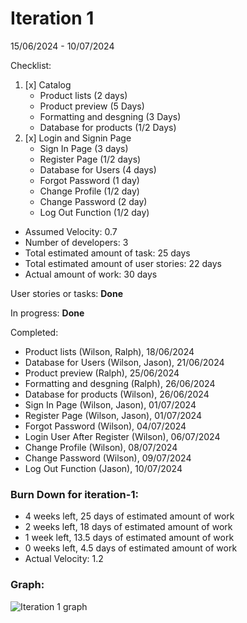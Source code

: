 # Iteration 1
15/06/2024 - 10/07/2024

Checklist: 
1. [x] Catalog
    - Product lists (2 days)
    - Product preview (5 Days)
    - Formatting and desgning (3 Days)
    - Database for products (1/2 Days)
2. [x] Login and Signin Page
      - Sign In Page (3 days)
      - Register Page (1/2 days)
      - Database for Users (4 days)
      - Forgot Password (1 day)
      - Change Profile (1/2 day)
      - Change Password (2 day)
      - Log Out Function (1/2 day)

* Assumed Velocity: 0.7
* Number of developers: 3
* Total estimated amount of task: 25 days
* Total estimated amount of user stories: 22 days
* Actual amount of work: 30 days

User stories or tasks: **Done**

In progress: **Done**

Completed:
* Product lists (Wilson, Ralph), 18/06/2024
* Database for Users (Wilson, Jason), 21/06/2024
* Product preview (Ralph), 25/06/2024
* Formatting and desgning (Ralph), 26/06/2024
* Database for products (Wilson), 26/06/2024
* Sign In Page (Wilson, Jason), 01/07/2024
* Register Page (Wilson, Jason), 01/07/2024
* Forgot Password (Wilson), 04/07/2024
* Login User After Register (Wilson), 06/07/2024
* Change Profile (Wilson), 08/07/2024
* Change Password (Wilson), 09/07/2024
* Log Out Function (Jason), 10/07/2024

### Burn Down for iteration-1:
* 4 weeks left, 25 days of estimated amount of work
* 2 weeks left, 18 days of estimated amount of work
* 1 week left, 13.5 days of estimated amount of work
* 0 weeks left, 4.5 days of estimated amount of work
* Actual Velocity: 1.2

### Graph:
![Iteration 1 graph](https://github.com/user-attachments/assets/34e0ed0d-ee7b-42c3-8408-20d0085bc244)
